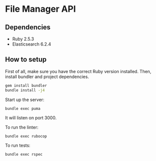 # File Manager API

## Dependencies

- Ruby 2.5.3
- Elasticsearch 6.2.4

## How to setup

First of all, make sure you have the correct Ruby version installed. Then, install bundler and project dependencies.
```bash
gem install bundler
bundle install -j4
```

Start up the server:
```
bundle exec puma
```

It will listen on port 3000.

To run the linter:
```bash
bundle exec rubocop
```

To run tests:
```bash
bundle exec rspec
```
